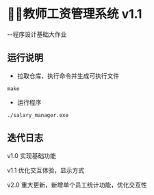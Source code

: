 # 👨‍🏫教师工资管理系统 v1.1
 --程序设计基础大作业
## 运行说明
- 拉取仓库，执行命令并生成可执行文件
```shell
make
```
- 运行程序
```shell
./salary_manager.exe
```
## 迭代日志
v1.0 实现基础功能

v1.1 优化交互体验，显示方式

v2.0 重大更新，新增单个员工统计功能，优化交互性